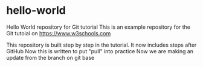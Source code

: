 # hello-world
Hello World repository for Git tutorial
This is an example repository for the Git tutoial on https://www.w3schools.com

This repository is built step by step in the tutorial.
It now includes steps after GitHub
Now this is written to put "pull" into practice
Now we are making an update from the branch on git base
